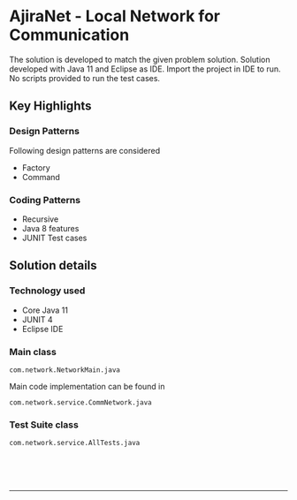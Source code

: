 # AjiraNet - Local Network for Communication

The solution is developed to match the given problem solution. Solution developed with Java 11 and Eclipse as IDE. Import the project in IDE to run. No scripts provided to run the test cases.

## Key Highlights

### Design Patterns

Following design patterns are considered
- Factory
- Command

### Coding Patterns

- Recursive
- Java 8 features
- JUNIT Test cases

## Solution details

### Technology used
- Core Java 11
- JUNIT 4
- Eclipse IDE

### Main class

<code>com.network.NetworkMain.java</code>

Main code implementation can be found in 

<code>com.network.service.CommNetwork.java</code>

### Test Suite class

<code>com.network.service.AllTests.java</code>

<br/>
<br/>
<br/>

---
